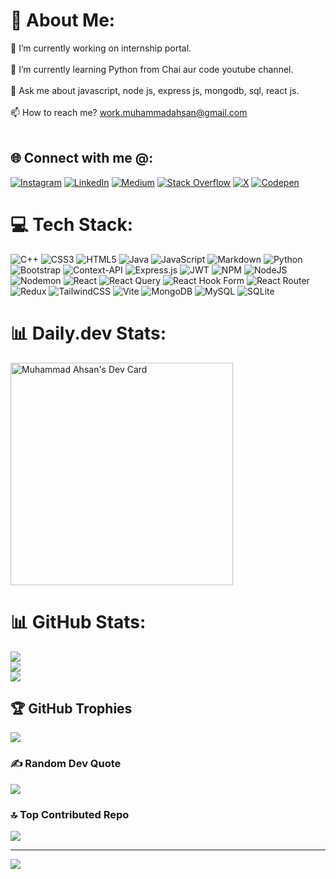 # 💫 About Me:
🔭 I’m currently working on internship portal.<br><br>🌱 I’m currently learning Python from Chai aur code youtube channel.<br><br>💬 Ask me about javascript, node js, express js, mongodb, sql, react js.<br><br>📫 How to reach me?  work.muhammadahsan@gmail.com<br><br>


## 🌐 Connect with me @:
[![Instagram](https://img.shields.io/badge/Instagram-%23E4405F.svg?logo=Instagram&logoColor=white)](https://instagram.com/ahsanmirza031) [![LinkedIn](https://img.shields.io/badge/LinkedIn-%230077B5.svg?logo=linkedin&logoColor=white)](https://linkedin.com/in/muhammadahsanramzan) [![Medium](https://img.shields.io/badge/Medium-12100E?logo=medium&logoColor=white)](https://medium.com/@@muhammdahsan) [![Stack Overflow](https://img.shields.io/badge/-Stackoverflow-FE7A16?logo=stack-overflow&logoColor=white)](https://stackoverflow.com/users/26418955) [![X](https://img.shields.io/badge/X-black.svg?logo=X&logoColor=white)](https://x.com/ahsanmirza030) [![Codepen](https://img.shields.io/badge/Codepen-000000?style=for-the-badge&logo=codepen&logoColor=white)](https://codepen.io/muhammdahsan) 

# 💻 Tech Stack:
![C++](https://img.shields.io/badge/c++-%2300599C.svg?style=for-the-badge&logo=c%2B%2B&logoColor=white) ![CSS3](https://img.shields.io/badge/css3-%231572B6.svg?style=for-the-badge&logo=css3&logoColor=white) ![HTML5](https://img.shields.io/badge/html5-%23E34F26.svg?style=for-the-badge&logo=html5&logoColor=white) ![Java](https://img.shields.io/badge/java-%23ED8B00.svg?style=for-the-badge&logo=openjdk&logoColor=white) ![JavaScript](https://img.shields.io/badge/javascript-%23323330.svg?style=for-the-badge&logo=javascript&logoColor=%23F7DF1E) ![Markdown](https://img.shields.io/badge/markdown-%23000000.svg?style=for-the-badge&logo=markdown&logoColor=white) ![Python](https://img.shields.io/badge/python-3670A0?style=for-the-badge&logo=python&logoColor=ffdd54) ![Bootstrap](https://img.shields.io/badge/bootstrap-%238511FA.svg?style=for-the-badge&logo=bootstrap&logoColor=white) ![Context-API](https://img.shields.io/badge/Context--Api-000000?style=for-the-badge&logo=react) ![Express.js](https://img.shields.io/badge/express.js-%23404d59.svg?style=for-the-badge&logo=express&logoColor=%2361DAFB) ![JWT](https://img.shields.io/badge/JWT-black?style=for-the-badge&logo=JSON%20web%20tokens) ![NPM](https://img.shields.io/badge/NPM-%23CB3837.svg?style=for-the-badge&logo=npm&logoColor=white) ![NodeJS](https://img.shields.io/badge/node.js-6DA55F?style=for-the-badge&logo=node.js&logoColor=white) ![Nodemon](https://img.shields.io/badge/NODEMON-%23323330.svg?style=for-the-badge&logo=nodemon&logoColor=%BBDEAD) ![React](https://img.shields.io/badge/react-%2320232a.svg?style=for-the-badge&logo=react&logoColor=%2361DAFB) ![React Query](https://img.shields.io/badge/-React%20Query-FF4154?style=for-the-badge&logo=react%20query&logoColor=white) ![React Hook Form](https://img.shields.io/badge/React%20Hook%20Form-%23EC5990.svg?style=for-the-badge&logo=reacthookform&logoColor=white) ![React Router](https://img.shields.io/badge/React_Router-CA4245?style=for-the-badge&logo=react-router&logoColor=white) ![Redux](https://img.shields.io/badge/redux-%23593d88.svg?style=for-the-badge&logo=redux&logoColor=white) ![TailwindCSS](https://img.shields.io/badge/tailwindcss-%2338B2AC.svg?style=for-the-badge&logo=tailwind-css&logoColor=white) ![Vite](https://img.shields.io/badge/vite-%23646CFF.svg?style=for-the-badge&logo=vite&logoColor=white) ![MongoDB](https://img.shields.io/badge/MongoDB-%234ea94b.svg?style=for-the-badge&logo=mongodb&logoColor=white) ![MySQL](https://img.shields.io/badge/mysql-4479A1.svg?style=for-the-badge&logo=mysql&logoColor=white) ![SQLite](https://img.shields.io/badge/sqlite-%2307405e.svg?style=for-the-badge&logo=sqlite&logoColor=white)
# 📊 Daily.dev Stats:
<a href="https://app.daily.dev/muhammadahsanmirza"><img src="https://api.daily.dev/devcards/v2/hl2Lw4tWjUHx4KfLmYQXK.png?type=default&r=693" width="356" alt="Muhammad Ahsan's Dev Card"/></a>
# 📊 GitHub Stats:
![](https://github-readme-stats.vercel.app/api?username=muhammadahsanmirza&theme=tokyonight&hide_border=false&include_all_commits=true&count_private=true)<br/>
![](https://github-readme-streak-stats.herokuapp.com/?user=muhammadahsanmirza&theme=tokyonight&hide_border=false)<br/>
![](https://github-readme-stats.vercel.app/api/top-langs/?username=muhammadahsanmirza&theme=tokyonight&hide_border=false&include_all_commits=true&count_private=true&layout=compact)

## 🏆 GitHub Trophies
![](https://github-profile-trophy.vercel.app/?username=muhammadahsanmirza&theme=tokyonight&no-frame=false&no-bg=false&margin-w=4)

### ✍️ Random Dev Quote
![](https://quotes-github-readme.vercel.app/api?type=vetical&theme=tokyonight)

### 🔝 Top Contributed Repo
![](https://github-contributor-stats.vercel.app/api?username=muhammadahsanmirza&limit=5&theme=tokyonight&combine_all_yearly_contributions=true)

---
[![](https://visitcount.itsvg.in/api?id=muhammadahsanmirza&icon=0&color=12)](https://visitcount.itsvg.in)

<!-- Proudly created with GPRM ( https://gprm.itsvg.in ) -->
